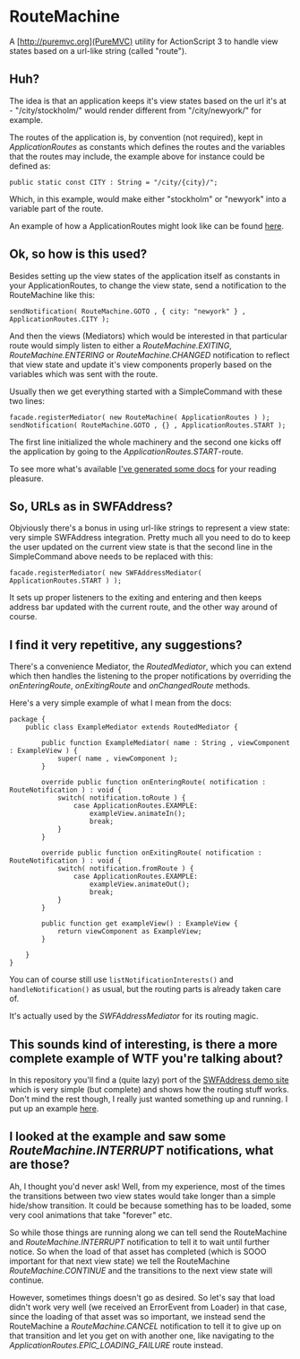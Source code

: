 RouteMachine
============

A [http://puremvc.org](PureMVC) utility for ActionScript 3 to handle view states based on a url-like string (called "route").

Huh?
----

The idea is that an application keeps it's view states based on the url it's at - "/city/stockholm/" would render different from "/city/newyork/" for example.

The routes of the application is, by convention (not required), kept in _ApplicationRoutes_ as constants which defines the routes and the variables that the routes may include, the example above for instance could be defined as:

	public static const CITY : String = "/city/{city}/";
	
Which, in this example, would make either "stockholm" or "newyork" into a variable part of the route.

An example of how a ApplicationRoutes might look like can be found [here](http://github.com/publicclass/routemachine/blob/master/source/se/publicclass/example/ApplicationRoutes.as).


Ok, so how is this used?
------------------------

Besides setting up the view states of the application itself as constants in your ApplicationRoutes, to change the view state, send a notification to the RouteMachine like this:

	sendNotification( RouteMachine.GOTO , { city: "newyork" } , ApplicationRoutes.CITY );
	
And then the views (Mediators) which would be interested in that particular route would simply listen to either a _RouteMachine.EXITING_, _RouteMachine.ENTERING_ or _RouteMachine.CHANGED_ notification to reflect that view state and update it's view components properly based on the variables which was sent with the route.

Usually then we get everything started with a SimpleCommand with these two lines:

	facade.registerMediator( new RouteMachine( ApplicationRoutes ) );
	sendNotification( RouteMachine.GOTO , {} , ApplicationRoutes.START );
	
The first line initialized the whole machinery and the second one kicks off the application by going to the _ApplicationRoutes.START_-route. 

To see more what's available [I've generated some docs](https://publicclass.s3.amazonaws.com/routemachine/docs/index.html) for your reading pleasure.


So, URLs as in SWFAddress?
--------------------------

Objviously there's a bonus in using url-like strings to represent a view state: very simple SWFAddress integration. Pretty much all you need to do to keep the user updated on the current view state is that the second line in the SimpleCommand above needs to be replaced with this:

	facade.registerMediator( new SWFAddressMediator( ApplicationRoutes.START ) );
	
It sets up proper listeners to the exiting and entering and then keeps address bar updated with the current route, and the other way around of course.


I find it very repetitive, any suggestions?
--------------------------------------------

There's a convenience Mediator, the _RoutedMediator_, which you can extend which then handles the listening to the proper notifications by overriding the _onEnteringRoute_, _onExitingRoute_ and _onChangedRoute_ methods. 

Here's a very simple example of what I mean from the docs:

	package {
		public class ExampleMediator extends RoutedMediator {
			
			public function ExampleMediator( name : String , viewComponent : ExampleView ) {
				super( name , viewComponent );
			}
				
			override public function onEnteringRoute( notification : RouteNotification ) : void {
				switch( notification.toRoute ) {
					case ApplicationRoutes.EXAMPLE:
						exampleView.animateIn();
						break;	
				}
			}
				
			override public function onExitingRoute( notification : RouteNotification ) : void {
				switch( notification.fromRoute ) {
					case ApplicationRoutes.EXAMPLE:
						exampleView.animateOut();
						break;	
				}
			}
				
			public function get exampleView() : ExampleView {
				return viewComponent as ExampleView;
			}
				
		}	
	}

You can of course still use `listNotificationInterests()` and `handleNotification()` as usual, but the routing parts is already taken care of.

It's actually used by the _SWFAddressMediator_ for its routing magic. 


This sounds kind of interesting, is there a more complete example of WTF you're talking about?
----------------------------------------------------------------------------------------------

In this repository you'll find a (quite lazy) port of the [SWFAddress demo site](http://www.asual.com/swfaddress/samples/seo/) which is very simple (but complete) and shows how the routing stuff works. Don't mind the rest though, I really just wanted something up and running. I put up an example [here](https://publicclass.s3.amazonaws.com/routemachine/index.html).


I looked at the example and saw some _RouteMachine.INTERRUPT_ notifications, what are those?
---------------------------------------------------------------------------------------------

Ah, I thought you'd never ask! Well, from my experience, most of the times the transitions between two view states would take longer than a simple hide/show transition. It could be because something has to be loaded, some very cool animations that take "forever" etc. 

So while those things are running along we can tell send the RouteMachine and _RouteMachine.INTERRUPT_ notification to tell it to wait until further notice. So when the load of that asset has completed (which is SOOO important for that next view state) we tell the RouteMachine _RouteMachine.CONTINUE_ and the transitions to the next view state will continue.

However, sometimes things doesn't go as desired. So let's say that load didn't work very well (we received an ErrorEvent from Loader) in that case, since the loading of that asset was so important, we instead send the RouteMachine a _RouteMachine.CANCEL_ notification to tell it to give up on that transition and let you get on with another one, like navigating to the _ApplicationRoutes.EPIC\_LOADING\_FAILURE_ route instead. 
